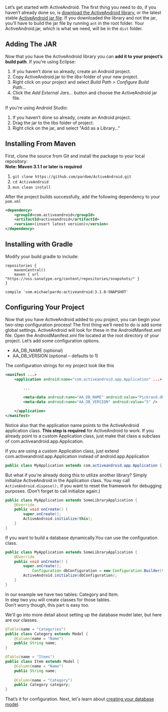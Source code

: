 Let’s get started with ActiveAndroid. The first thing you need to do, if you haven’t already done so, is [download the ActiveAndroid library.](https://github.com/pardom/ActiveAndroid/archive/master.zip) or the latest stable [ActiveAndroid jar file](https://github.com/pardom/ActiveAndroid/downloads). If you downloaded the library and not the jar, you'll have to build the jar file by running `ant` in the root folder. Your ActiveAndroid.jar, which is what we need, will be in the `dist` folder.


## Adding The JAR

Now that you have the ActiveAndroid library you can **add it to your project’s build path**. If you’re using Eclipse:

1. If you haven’t done so already, create an Android project.
2. Copy ActiveAndroid.jar to the _libs_-folder of your new project.
2. Right click on your project and select _Build Path > Configure Build Path…_
3. Click the _Add External Jars…_ button and choose the ActiveAndroid jar file.

If you're using Android Studio:

1. If you haven’t done so already, create an Android project.
2. Drag the jar to the libs folder of project. 
3. Right click on the jar, and select "Add as a Library…"

## Installing From Maven

First, clone the source from Git and install the package to your local repository:  
**Note: Maven 3.1.1 or later is required**

1. `git clone https://github.com/pardom/ActiveAndroid.git`
2. `cd ActiveAndroid`
3. `mvn clean install`

After the project builds successfully, add the following dependency to your `pom.xml`

```xml
<dependency>
	<groupId>com.activeandroid</groupId>
	<artifactId>activeandroid</artifactId>
	<version>(insert latest version)</version>
</dependency>
```

## Installing with Gradle

Modify your build.gradle to include:

    repositories {
        mavenCentral()
        maven { url "https://oss.sonatype.org/content/repositories/snapshots/" }
    }
    
    compile 'com.michaelpardo:activeandroid:3.1.0-SNAPSHOT'

## Configuring Your Project

Now that you have ActiveAndroid added to you project, you can begin your two-step configuration process! The first thing we’ll need to do is add some global settings. ActiveAndroid will look for these in the AndroidManifest.xml file. Open the AndroidManifest.xml file located at the root directory of your project. Let’s add some configuration options.

* AA_DB_NAME (optional)
* AA_DB_VERSION (optional – defaults to 1)

The configuration strings for my project look like this

```xml
<manifest ...>
	<application android:name="com.activeandroid.app.Application" ...>

		...

		<meta-data android:name="AA_DB_NAME" android:value="Pickrand.db" />
		<meta-data android:name="AA_DB_VERSION" android:value="5" />

	</application>
</manifest>
```

Notice also that the application name points to the ActiveAndroid application class. **This step is required** for ActiveAndroid to work. If you already point to a custom Application class, just make that class a subclass of com.activeandroid.app.Application.

If you are using a custom Application class, just extend com.activeandroid.app.Application instead of android.app.Application

```java
public class MyApplication extends com.activeandroid.app.Application { ...
```

But what if you're already doing this to utilize another library? Simply initialize ActiveAndroid in the Application class. You may call ```ActiveAndroid.dispose();``` if you want to reset the framework for debugging purposes. (Don’t forget to call initialize again.)

```java
public class MyApplication extends SomeLibraryApplication {
	@Override
	public void onCreate() {
		super.onCreate();
		ActiveAndroid.initialize(this);
	}
}
```

If you want to build a database dynamically.You can use the configuration class.

```java
public class MyApplication extends SomeLibraryApplication {
	@Override
	public void onCreate() {
		super.onCreate();
            Configuration dbConfiguration = new Configuration.Builder(this).setDatabaseName("xxx.db").create();
		ActiveAndroid.initialize(dbConfiguration);
	}
}
```

In our example we have two tables: Category and Item.  
In step two you will create classes for those tables.  
Don’t worry though, this part is easy too.

We'll go into more detail about setting up the database model later, but here are our classes.

```java
@Table(name = "Categories")
public class Category extends Model { 
	@Column(name = "Name")
	public String name;
}

@Table(name = "Items")
public class Item extends Model {
	@Column(name = "Name")
	public String name;
 
	@Column(name = "Category")
	public Category category;
}
```

That’s it for configuration. Next, let's learn about [creating your database model](Creating-your-database-model).